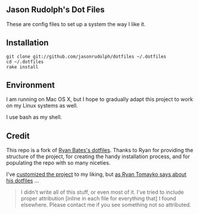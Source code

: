 ## Jason Rudolph's Dot Files

These are config files to set up a system the way I like it.


## Installation

    git clone git://github.com/jasonrudolph/dotfiles ~/.dotfiles
    cd ~/.dotfiles
    rake install


## Environment

I am running on Mac OS X, but I hope to gradually adapt this project to
work on my Linux systems as well.

I use bash as my shell.


## Credit

This repo is a fork of [Ryan Bates's dotfiles](https://github.com/ryanb/dotfiles).  Thanks to Ryan for providing the structure of the project, for creating the handy installation process, and for populating the repo with so many niceties.

I've [customized the project](https://github.com/jasonrudolph/dotfiles/compare/2e9813c...master) to my liking, but [as Ryan Tomayko says about his dotfiles](https://github.com/rtomayko/dotfiles/blob/f95faec/README#L65) ...

> I didn't write all of this stuff, or even most of it.
> I've tried to include proper attribution [inline in each file for everything that] I found elsewhere.
> Please contact me if you see something not so attributed.
